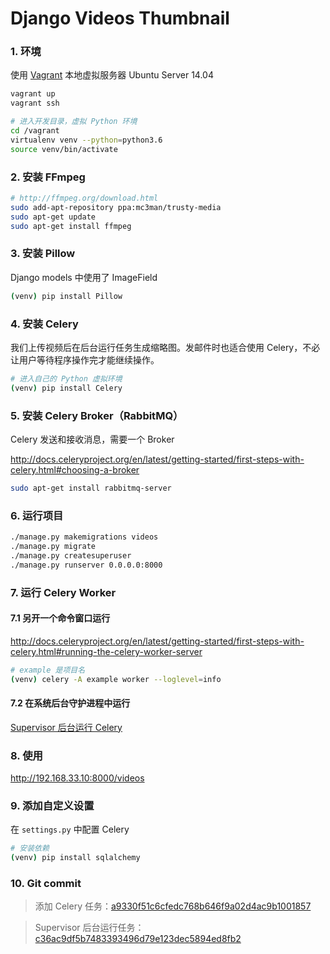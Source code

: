 # Django Videos Thumbnail


### 1. 环境

使用 [Vagrant](https://www.vagrantup.com) 本地虚拟服务器 Ubuntu Server 14.04

```bash
vagrant up
vagrant ssh

# 进入开发目录，虚拟 Python 环境
cd /vagrant
virtualenv venv --python=python3.6
source venv/bin/activate
```


### 2. 安装 FFmpeg

```bash
# http://ffmpeg.org/download.html
sudo add-apt-repository ppa:mc3man/trusty-media
sudo apt-get update
sudo apt-get install ffmpeg
```


### 3. 安装 Pillow

Django models 中使用了 ImageField

```bash
(venv) pip install Pillow
```


### 4. 安装 Celery

我们上传视频后在后台运行任务生成缩略图。发邮件时也适合使用 Celery，不必让用户等待程序操作完才能继续操作。

```bash
# 进入自己的 Python 虚拟环境
(venv) pip install Celery
```


### 5. 安装 Celery Broker（RabbitMQ）

Celery 发送和接收消息，需要一个 Broker

http://docs.celeryproject.org/en/latest/getting-started/first-steps-with-celery.html#choosing-a-broker

```bash
sudo apt-get install rabbitmq-server
```


### 6. 运行项目

```bash
./manage.py makemigrations videos
./manage.py migrate
./manage.py createsuperuser
./manage.py runserver 0.0.0.0:8000
```


### 7. 运行 Celery Worker

#### 7.1 另开一个命令窗口运行

http://docs.celeryproject.org/en/latest/getting-started/first-steps-with-celery.html#running-the-celery-worker-server

```bash
# example 是项目名
(venv) celery -A example worker --loglevel=info
```

#### 7.2 在系统后台守护进程中运行

[Supervisor 后台运行 Celery](supervisord/)


### 8. 使用

http://192.168.33.10:8000/videos


### 9. 添加自定义设置

在 `settings.py` 中配置 Celery

```bash
# 安装依赖
(venv) pip install sqlalchemy
```


### 10. Git commit

> 添加 Celery 任务：[a9330f51c6cfedc768b646f9a02d4ac9b1001857](https://github.com/mittya/django-examples/commit/a9330f51c6cfedc768b646f9a02d4ac9b1001857)

> Supervisor 后台运行任务：[c36ac9df5b7483393496d79e123dec5894ed8fb2](https://github.com/mittya/django-examples/commit/c36ac9df5b7483393496d79e123dec5894ed8fb2)
